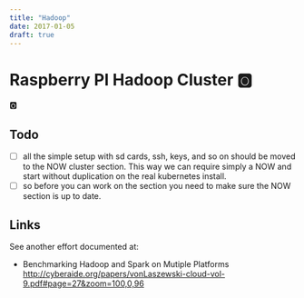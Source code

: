 ```yaml
---
title: "Hadoop"
date: 2017-01-05
draft: true
---
```


# Raspberry PI Hadoop Cluster :o2:

:o2:

## Todo

- [ ] all the simple setup with sd cards, ssh, keys, and so on should be moved to the NOW cluster section. This way we can require simply a NOW and start without duplication on the real kubernetes install.
- [ ] so before you can work on the section you need to make sure the NOW section is up to date.

## Links

See another effort documented at:

* Benchmarking Hadoop and Spark on Mutiple Platforms
<http://cyberaide.org/papers/vonLaszewski-cloud-vol-9.pdf#page=27&zoom=100,0,96>

